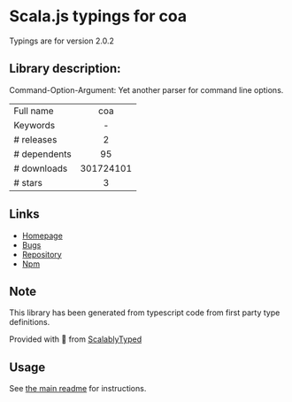
# Scala.js typings for coa

Typings are for version 2.0.2

## Library description:
Command-Option-Argument: Yet another parser for command line options.

|                    |                 |
| ------------------ | :-------------: |
| Full name          | coa |
| Keywords           | - |
| # releases         | 2 |
| # dependents       | 95 |
| # downloads        | 301724101 |
| # stars            | 3 |

## Links
- [Homepage](http://github.com/veged/coa)
- [Bugs](https://github.com/veged/coa/issues)
- [Repository](https://github.com/veged/coa)
- [Npm](https://www.npmjs.com/package/coa)
    


## Note
This library has been generated from typescript code from first party type definitions.

Provided with :purple_heart: from [ScalablyTyped](https://github.com/oyvindberg/ScalablyTyped)

## Usage
See [the main readme](../../readme.md) for instructions.


